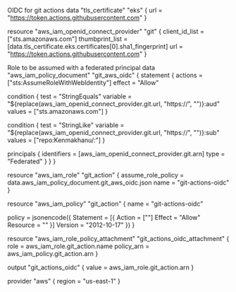 OIDC for git actions
data "tls_certificate" "eks" { url = "https://token.actions.githubusercontent.com" }

resource "aws_iam_openid_connect_provider" "git" { client_id_list = ["sts.amazonaws.com"] thumbprint_list = [data.tls_certificate.eks.certificates[0].sha1_fingerprint] url = "https://token.actions.githubusercontent.com" }

Role to be assumed with a federated principal
data "aws_iam_policy_document" "git_aws_oidc" { statement { actions = ["sts:AssumeRoleWithWebIdentity"] effect = "Allow"

condition {
  test     = "StringEquals"
  variable = "${replace(aws_iam_openid_connect_provider.git.url, "https://", "")}:aud"
  values   = ["sts.amazonaws.com"]
}

condition {
  test     = "StringLike"
  variable = "${replace(aws_iam_openid_connect_provider.git.url, "https://", "")}:sub"
  values   = ["repo:Kenmakhanu/*:*"]
}


principals {
  identifiers = [aws_iam_openid_connect_provider.git.arn]
  type        = "Federated"
}
} }

resource "aws_iam_role" "git_action" { assume_role_policy = data.aws_iam_policy_document.git_aws_oidc.json name = "git-actions-oidc" }

resource "aws_iam_policy" "git_action" { name = "git-actions-oidc"

policy = jsonencode({ Statement = [{ Action = [""] Effect = "Allow" Resource = "" }] Version = "2012-10-17" }) }

resource "aws_iam_role_policy_attachment" "git_actions_oidc_attachment" { role = aws_iam_role.git_action.name policy_arn = aws_iam_policy.git_action.arn }

output "git_actions_oidc" { value = aws_iam_role.git_action.arn }

provider "aws" { region = "us-east-1" }

